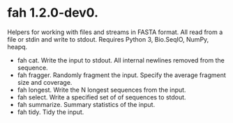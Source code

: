 # fah 1.2.0-dev0.

Helpers for working with files and streams in FASTA format. All read from a file
or stdin and write to stdout. Requires Python 3, Bio.SeqIO, NumPy, heapq.

*   fah cat. Write the input to stdout. All internal newlines removed from the
    sequence.
*   fah fragger. Randomly fragment the input. Specify the average fragment size
    and coverage.
*   fah longest. Write the N longest sequences from the input.
*   fah select. Write a specified set of of sequences to stdout.
*   fah summarize. Summary statistics of the input.
*   fah tidy. Tidy the input.
